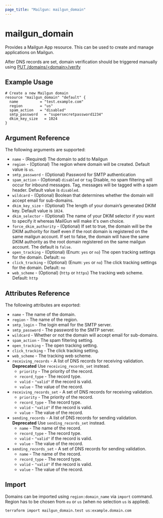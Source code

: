 ```yaml
---
page_title: "Mailgun: mailgun_domain"
---
```


# mailgun\_domain

Provides a Mailgun App resource. This can be used to
create and manage applications on Mailgun.

After DNS records are set, domain verification should be triggered manually using [PUT /domains/\<domain\>/verify](https://documentation.mailgun.com/en/latest/api-domains.html#domains)

## Example Usage

```hcl
# Create a new Mailgun domain
resource "mailgun_domain" "default" {
  name          = "test.example.com"
  region        = "us"
  spam_action   = "disabled"
  smtp_password   = "supersecretpassword1234"
  dkim_key_size   = 1024
}
```

## Argument Reference

The following arguments are supported:

* `name` - (Required) The domain to add to Mailgun
* `region` - (Optional) The region where domain will be created. Default value is `us`.
* `smtp_password` - (Optional) Password for SMTP authentication
* `spam_action` - (Optional) `disabled` or `tag` Disable, no spam
    filtering will occur for inbound messages. Tag, messages
    will be tagged with a spam header. Default value is `disabled`.
* `wildcard` - (Optional) Boolean that determines whether
    the domain will accept email for sub-domains.
* `dkim_key_size` - (Optional) The length of your domain’s generated DKIM key. Default value is `1024`.
* `dkim_selector` - (Optional) The name of your DKIM selector if you want to specify it whereas MailGun will make it's own choice.
* `force_dkim_authority` - (Optional) If set to true, the domain will be the DKIM authority for itself even if the root domain is registered on the same mailgun account. If set to false, the domain will have the same DKIM authority as the root domain registered on the same mailgun account. The default is `false`.
* `open_tracking` - (Optional) (Enum: `yes` or `no`) The open tracking settings for the domain. Default: `no`
* `click_tracking` - (Optional) (Enum: `yes` or `no`) The click tracking settings for the domain. Default: `no`
* `web_scheme` - (Optional) (`http` or `https`) The tracking web scheme. Default: `http`

## Attributes Reference

The following attributes are exported:

* `name` - The name of the domain.
* `region` - The name of the region.
* `smtp_login` - The login email for the SMTP server.
* `smtp_password` - The password to the SMTP server.
* `wildcard` - Whether or not the domain will accept email for sub-domains.
* `spam_action` - The spam filtering setting.
* `open_tracking` - The open tracking setting.
* `click_tracking` - The click tracking setting.
* `web_scheme` - The tracking web scheme.
* `receiving_records` - A list of DNS records for receiving validation.  **Deprecated** Use `receiving_records_set` instead.
    * `priority` - The priority of the record.
    * `record_type` - The record type.
    * `valid` - `"valid"` if the record is valid.
    * `value` - The value of the record.
* `receiving_records_set` - A set of DNS records for receiving validation.
    * `priority` - The priority of the record.
    * `record_type` - The record type.
    * `valid` - `"valid"` if the record is valid.
    * `value` - The value of the record.
* `sending_records` - A list of DNS records for sending validation. **Deprecated** Use `sending_records_set` instead.
    * `name` - The name of the record.
    * `record_type` - The record type.
    * `valid` - `"valid"` if the record is valid.
    * `value` - The value of the record.
* `sending_records_set` - A set of DNS records for sending validation.
    * `name` - The name of the record.
    * `record_type` - The record type.
    * `valid` - `"valid"` if the record is valid.
    * `value` - The value of the record.

## Import

Domains can be imported using `region:domain_name` via `import` command. Region has to be chosen from `eu` or `us` (when no selection `us` is applied). 

```hcl
terraform import mailgun_domain.test us:example.domain.com
```
